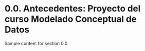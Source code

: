# 0.0. Antecedentes: Proyecto del curso Modelado Conceptual de Datos

Sample content for section 0.0.